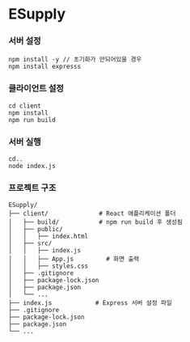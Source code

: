 # ESupply

### 서버 설정
```
npm install -y // 초기화가 안되어있을 경우
npm install expresss
```

### 클라이언트 설정
```
cd client
npm install
npm run build
```

### 서버 실행
```
cd..
node index.js
```


### 프로젝트 구조
```
ESupply/
├── client/              # React 애플리케이션 폴더
│   ├── build/           # npm run build 후 생성됨
│   ├── public/
│   │   ├── index.html
│   ├── src/
│   │   ├── index.js
│   │   ├── App.js		   # 화면 출력
│   │   ├── styles.css
│   ├── .gitignore
│   ├── package-lock.json
│   ├── package.json
│   └── ...
├── index.js            # Express 서버 설정 파일
├── .gitignore
├── package-lock.json
├── package.json
└── ...

```
